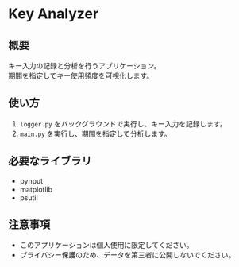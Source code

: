 # Key Analyzer

## 概要
キー入力の記録と分析を行うアプリケーション。  
期間を指定してキー使用頻度を可視化します。

## 使い方
1. `logger.py` をバックグラウンドで実行し、キー入力を記録します。
2. `main.py` を実行し、期間を指定して分析します。

## 必要なライブラリ
- pynput
- matplotlib
- psutil

## 注意事項
- このアプリケーションは個人使用に限定してください。
- プライバシー保護のため、データを第三者に公開しないでください。
